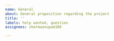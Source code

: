 ```yaml
---
name: General
about: General proposition regarding the project
title: ''
labels: help wanted, question
assignees: sharmaanupam106

---
```



